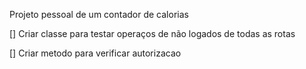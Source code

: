 Projeto pessoal de um contador de calorias

[] Criar classe para testar operaços de não logados de todas as rotas

[] Criar metodo para verificar autorizacao 
